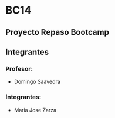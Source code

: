 # BC14

## Proyecto Repaso Bootcamp

## Integrantes

### Profesor:
 - Domingo Saavedra

### Integrantes:
- Maria Jose Zarza